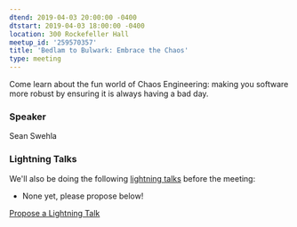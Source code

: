 ```yaml
---
dtend: 2019-04-03 20:00:00 -0400
dtstart: 2019-04-03 18:00:00 -0400
location: 300 Rockefeller Hall
meetup_id: '259570357'
title: 'Bedlam to Bulwark: Embrace the Chaos'
type: meeting
---
```


Come learn about the fun world of Chaos Engineering: making you
software more robust by ensuring it is always having a bad day.

### Speaker ###

Sean Swehla

### Lightning Talks ###

We'll also be doing the
following [lightning talks](/lightning-talks.html) before the meeting:

* None yet, please propose below!


<a class="btn btn-default btn-hvopen"
  href="mailto:sean@dague.net?cc=matthias.a.johnson@gmail.com&subject=HV%20Open%20Lightning%20Talk%20Submission"
  role="button">Propose
  a Lightning Talk</a>